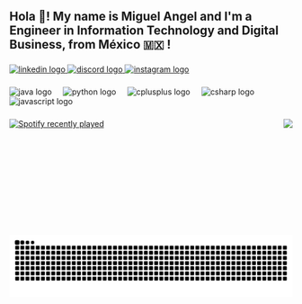 <h2 align="left">Hola 👋! My name is Miguel Angel and I'm a Engineer in Information Technology and Digital Business, from México 🇲🇽 !</h2>

###

<div align="left">
  <a href="https://www.linkedin.com/in/miguel-angel-espinosa-de-los-monteros-283bb930b/" target="_blank">
    <img src="https://img.shields.io/static/v1?message=LinkedIn&logo=linkedin&label=&color=0077B5&logoColor=white&labelColor=&style=for-the-badge" height="35" alt="linkedin logo"  />
  </a>
  <a href="https://discord.com/users/265591758895841302" target="_blank">
    <img src="https://img.shields.io/static/v1?message=Discord&logo=discord&label=&color=7289DA&logoColor=white&labelColor=&style=for-the-badge" height="35" alt="discord logo"  />
  </a>
  <a href="https://www.instagram.com/mikespinosa__/" target="_blank">
    <img src="https://img.shields.io/static/v1?message=Instagram&logo=instagram&label=&color=E4405F&logoColor=white&labelColor=&style=for-the-badge" height="35" alt="instagram logo"  />
  </a>
</div>

###

<div align="left">
  <img src="https://cdn.jsdelivr.net/gh/devicons/devicon/icons/java/java-original.svg" height="30" alt="java logo"  />
  <img width="12" />
  <img src="https://cdn.jsdelivr.net/gh/devicons/devicon/icons/python/python-original.svg" height="30" alt="python logo"  />
  <img width="12" />
  <img src="https://cdn.jsdelivr.net/gh/devicons/devicon/icons/cplusplus/cplusplus-original.svg" height="30" alt="cplusplus logo"  />
  <img width="12" />
  <img src="https://cdn.jsdelivr.net/gh/devicons/devicon/icons/csharp/csharp-original.svg" height="30" alt="csharp logo"  />
  <img width="12" />
  <img src="https://cdn.jsdelivr.net/gh/devicons/devicon/icons/javascript/javascript-original.svg" height="30" alt="javascript logo"  />
</div>

###

<img align="right" height="206" src="https://i.giphy.com/media/v1.Y2lkPTc5MGI3NjExc3VlMTh6NjQxbjYydjRsZnd2aWFpbWtvZ2E1NmZ0a3hmcGV1M2czeiZlcD12MV9pbnRlcm5hbF9naWZfYnlfaWQmY3Q9Zw/7E8tiGcPf1G78dMXRf/giphy.gif"  />

###

<div align="left">
  <a href="https://open.spotify.com/user/coder612">
    <img src="https://spotify-recently-played-readme.vercel.app/api?user=coder612&count=3&unique=true" alt="Spotify recently played"  />
  </a>
</div>

###

<br clear="both">

<img src="https://raw.githubusercontent.com/mikesspinosa/mikesspinosa/output/snake.svg" alt="Snake animation" />

###
